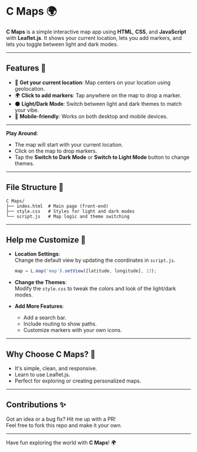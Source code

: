 # C Maps 🌍

**C Maps** is a simple interactive map app using **HTML**, **CSS**, and **JavaScript** with **Leaflet.js**. It shows your current location, lets you add markers, and lets you toggle between light and dark modes. 

---

## Features 🎉
- 📍 **Get your current location**: Map centers on your location using geolocation.
- 🌍 **Click to add markers**: Tap anywhere on the map to drop a marker.
- 🌑 **Light/Dark Mode**: Switch between light and dark themes to match your vibe.
- 📱 **Mobile-friendly**: Works on both desktop and mobile devices.

---
 **Play Around**: 
 
   - The map will start with your current location.  
   - Click on the map to drop markers.  
   - Tap the **Switch to Dark Mode** or **Switch to Light Mode** button to change themes.  

---

## File Structure 📁
```
C Maps/
├── index.html  # Main page (front-end)
├── style.css   # Styles for light and dark modes
└── script.js   # Map logic and theme switching
```

---

## Help me Customize 🔧  
- **Location Settings**:  
  Change the default view by updating the coordinates in `script.js`.  
  ```javascript  
  map = L.map('map').setView([latitude, longitude], 13);  
  ```  

- **Change the Themes**:  
  Modify the `style.css` to tweak the colors and look of the light/dark modes.  

- **Add More Features**:  
  - Add a search bar.  
  - Include routing to show paths.  
  - Customize markers with your own icons.  

---

## Why Choose C Maps? 🤔  
- It's simple, clean, and responsive.  
- Learn to use Leaflet.js.  
- Perfect for exploring or creating personalized maps.  

---

## Contributions ✨
Got an idea or a bug fix? Hit me up with a PR!  
Feel free to fork this repo and make it your own.

---

Have fun exploring the world with **C Maps**! 🌍

